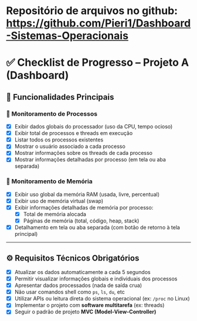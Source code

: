# Repositório de arquivos no github: https://github.com/Pieri1/Dashboard-Sistemas-Operacionais

# ✅ Checklist de Progresso – Projeto A (Dashboard)

## 🎯 Funcionalidades Principais

### 🔹 Monitoramento de Processos
- [X] Exibir dados globais do processador (uso da CPU, tempo ocioso)
- [X] Exibir total de processos e threads em execução
- [X] Listar todos os processos existentes
- [X] Mostrar o usuário associado a cada processo
- [X] Mostrar informações sobre os threads de cada processo
- [X] Mostrar informações detalhadas por processo (em tela ou aba separada)

### 🔹 Monitoramento de Memória
- [X] Exibir uso global da memória RAM (usada, livre, percentual)
- [X] Exibir uso de memória virtual (swap)
- [X] Exibir informações detalhadas de memória por processo:
  - [X] Total de memória alocada
  - [X] Páginas de memória (total, código, heap, stack)
- [X] Detalhamento em tela ou aba separada (com botão de retorno à tela principal)

---

## ⚙️ Requisitos Técnicos Obrigatórios

- [X] Atualizar os dados automaticamente a cada 5 segundos
- [X] Permitir visualizar informações globais e individuais dos processos
- [X] Apresentar dados processados (nada de saída crua)
- [X] Não usar comandos shell como `ps`, `ls`, `du`, etc
- [X] Utilizar APIs ou leitura direta do sistema operacional (ex: `/proc` no Linux)
- [X] Implementar o projeto com **software multitarefa** (ex: threads)
- [X] Seguir o padrão de projeto **MVC (Model-View-Controller)**